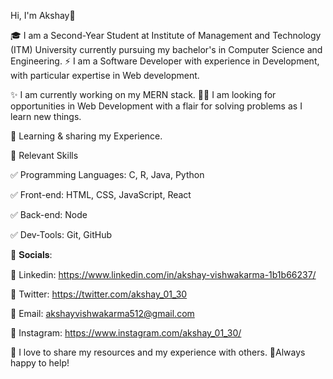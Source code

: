 Hi, I'm Akshay👋

🎓 I am a Second-Year Student at Institute of Management and Technology (ITM) University currently pursuing my bachelor's in Computer Science and Engineering.
⚡ I am a Software Developer with experience in Development, with particular expertise in Web development.

✨ I am currently working on my MERN stack.
👨‍💻 I am looking for opportunities in Web Development with a flair for solving problems as I learn new things.

🤹 Learning & sharing my Experience.

📌 Relevant Skills

✅ Programming Languages: C, R, Java, Python

✅ Front-end: HTML, CSS, JavaScript, React

✅ Back-end: Node

✅ Dev-Tools: Git, GitHub

🚩 𝐒𝐨𝐜𝐢𝐚𝐥𝐬:

📌 Linkedin: https://www.linkedin.com/in/akshay-vishwakarma-1b1b66237/

📌 Twitter: https://twitter.com/akshay_01_30

📌 Email: akshayvishwakarma512@gmail.com

📌 Instagram: https://www.instagram.com/akshay_01_30/


🤝 I love to share my resources and my experience with others.
🧡Always happy to help!
